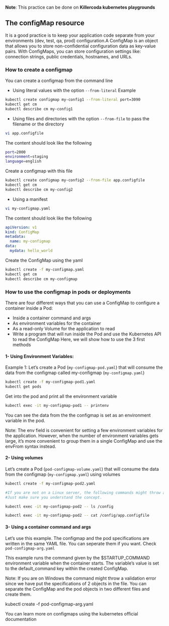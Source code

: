 **Note**: This practice can be done on **Killercoda kubernetes playgrounds**

## The configMap resource

It is a good practice is to keep your application code separate from your environments (dev, test, qa, prod) configuration.A ConfigMap is an object that allows you to store non-confidential configuration data as key-value pairs. With ConfigMaps, you can store configuration settings like:  connection strings, public credentials, hostnames, and URLs.

### How to create a configmap

You can create a configmap from the command line
- Using literal values with the option `--from-literal` 
Example
```bash
kubectl create configmap my-config1 --from-literal port=3090 
kubectl get cm
kubectl describe cm my-config1
```
- Using files and directories with the option `--from-file` to pass the filename or the directory 
```bash
vi app.configfile
```
The content should look like the following
```bash
port=2000
environment=staging
language=english
```

Create a configmap with this file
```bash
kubectl create configmap my-config2 --from-file app.configfile
kubectl get cm
kubectl describe cm my-config2
```
- Using a manifest
```bash
vi my-configmap.yaml
```

The content should look like the following
```yaml
apiVersion: v1
kind: ConfigMap
metadata:
  name: my-configmap
data:
  mydata: hello_world
```
Create the ConfigMap using the yaml 
```bash
kubectl create -f my-configmap.yaml
kubectl get cm
kubectl describe cm my-configmap
```

### How to use the configmap in pods or deployments

There are four different ways that you can use a ConfigMap to configure a container inside a Pod:

- Inside a container command and args
- As environment variables for the container
- As a read-only Volume for the application to read
- Write a program that will run inside the Pod and use the Kubernetes API to read the ConfigMap
Here, we will show how to use the 3 first methods

#### 1- Using Environment Variables: 
Example 1: Let’s create a Pod (`my-configmap-pod.yaml`) that will consume the data from the configmap called my-configmap (`my-configmap.yaml`) 
```bash
kubectl create -f my-configmap-pod1.yaml
kubectl get pods
```

Get into the pod and print all the environment variable
```bash
kubectl exec -it my-configmap-pod1 -- printenv
```
You can see the data from the the configmap is set as an environment variable in the pod.

Note: The env field is convenient for setting a few environment variables for the application. However, when the number of environment variables gets large, it’s more convenient to group them in a single ConfigMap and use the envFrom syntax instead.


#### 2- Using volumes

Let’s create a Pod (`pod-configmap-volume.yaml`) that will consume the data from the configmap (`my-configmap.yaml`) using volumes
```bash
kubectl create -f my-configmap-pod2.yaml

#If you are not on a Linux server, the following commands might throw a No such file or directory error.
#Just make sure you understand the concept.

kubectl exec -it my-configmap-pod2 -- ls /config

kubectl exec -it my-configmap-pod2 -- cat /config/app.configfile
```

#### 3- Using a container command and args

Let’s use this example. The configmap and the pod specifications are written in the same YAML file. You can seperate them if you want. Check `pod-configmap-arg.yaml`

This example runs the command given by the $STARTUP_COMMAND environment variable when the container starts. The variable’s value is set to the default_command key within the created ConfigMap.

Note: If you are on Windows the command might throw a validation error since we have put the specifications of 2 objects in the file. You can separate the ConfigMap and the pod objects in two different files and create them.

kubectl create -f pod-configmap-arg.yaml

You can learn more on configmaps using the kubernetes official documentation